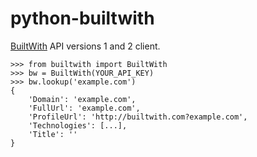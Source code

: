 python-builtwith
================

[BuiltWith][] API versions 1 and 2 client.

    >>> from builtwith import BuiltWith
    >>> bw = BuiltWith(YOUR_API_KEY)
    >>> bw.lookup('example.com')
    {
        'Domain': 'example.com',
        'FullUrl': 'example.com',
        'ProfileUrl': 'http://builtwith.com?example.com',
        'Technologies': [...],
        'Title': ''
    }
    
[BuiltWith]: http://api.builtwith.com/
